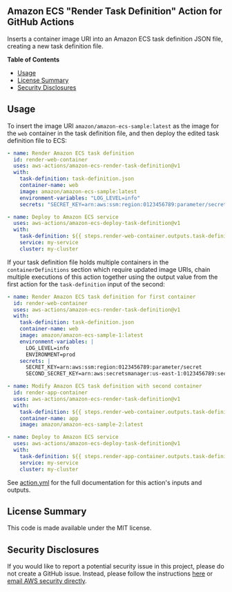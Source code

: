 ## Amazon ECS "Render Task Definition" Action for GitHub Actions

Inserts a container image URI into an Amazon ECS task definition JSON file, creating a new task definition file.

**Table of Contents**

<!-- toc -->

- [Usage](#usage)
- [License Summary](#license-summary)
- [Security Disclosures](#security-disclosures)

<!-- tocstop -->

## Usage

To insert the image URI `amazon/amazon-ecs-sample:latest` as the image for the `web` container in the task definition file, and then deploy the edited task definition file to ECS:

```yaml
- name: Render Amazon ECS task definition
  id: render-web-container
  uses: aws-actions/amazon-ecs-render-task-definition@v1
  with:
    task-definition: task-definition.json
    container-name: web
    image: amazon/amazon-ecs-sample:latest
    environment-variables: "LOG_LEVEL=info"
    secrets: "SECRET_KEY=arn:aws:ssm:region:0123456789:parameter/secret"

- name: Deploy to Amazon ECS service
  uses: aws-actions/amazon-ecs-deploy-task-definition@v1
  with:
    task-definition: ${{ steps.render-web-container.outputs.task-definition }}
    service: my-service
    cluster: my-cluster
```

If your task definition file holds multiple containers in the `containerDefinitions`
section which require updated image URIs, chain multiple executions of this action
together using the output value from the first action for the `task-definition`
input of the second:

```yaml
- name: Render Amazon ECS task definition for first container
  id: render-web-container
  uses: aws-actions/amazon-ecs-render-task-definition@v1
  with:
    task-definition: task-definition.json
    container-name: web
    image: amazon/amazon-ecs-sample-1:latest
    environment-variables: |
      LOG_LEVEL=info
      ENVIRONMENT=prod
    secrets: |
      SECRET_KEY=arn:aws:ssm:region:0123456789:parameter/secret
      SECOND_SECRET_KEY=arn:aws:secretsmanager:us-east-1:0123456789:secret:secretName

- name: Modify Amazon ECS task definition with second container
  id: render-app-container
  uses: aws-actions/amazon-ecs-render-task-definition@v1
  with:
    task-definition: ${{ steps.render-web-container.outputs.task-definition }}
    container-name: app
    image: amazon/amazon-ecs-sample-2:latest

- name: Deploy to Amazon ECS service
  uses: aws-actions/amazon-ecs-deploy-task-definition@v1
  with:
    task-definition: ${{ steps.render-app-container.outputs.task-definition }}
    service: my-service
    cluster: my-cluster
```

See [action.yml](action.yml) for the full documentation for this action's inputs and outputs.

## License Summary

This code is made available under the MIT license.

## Security Disclosures

If you would like to report a potential security issue in this project, please do not create a GitHub issue. Instead, please follow the instructions [here](https://aws.amazon.com/security/vulnerability-reporting/) or [email AWS security directly](mailto:aws-security@amazon.com).
